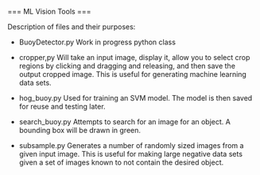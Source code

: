 === ML Vision Tools ===

Description of files and their purposes:

- BuoyDetector.py
    Work in progress python class

- cropper,py
    Will take an input image, display it, allow you to select
    crop regions by clicking and dragging and releasing, and then
    save the output cropped image. This is useful for generating
    machine learning data sets.

- hog_buoy.py
    Used for training an SVM model. The model is then saved for
    reuse and testing later.

- search_buoy.py
    Attempts to search for an image for an object. A bounding box
    will be drawn in green.

- subsample.py
    Generates a number of randomly sized images from a given
    input image. This is useful for making large negative data
    sets given a set of images known to not contain the desired
    object.
